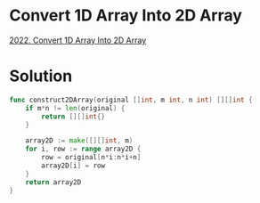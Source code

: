 # Convert 1D Array Into 2D Array

[2022. Convert 1D Array Into 2D Array](https://leetcode.com/problems/convert-1d-array-into-2d-array/description/)


# Solution

```go
func construct2DArray(original []int, m int, n int) [][]int {
    if m*n != len(original) {
        return [][]int{}
    }

    array2D := make([][]int, m)
    for i, row := range array2D {
        row = original[n*i:n*i+n]
        array2D[i] = row
    }
    return array2D
}
```
